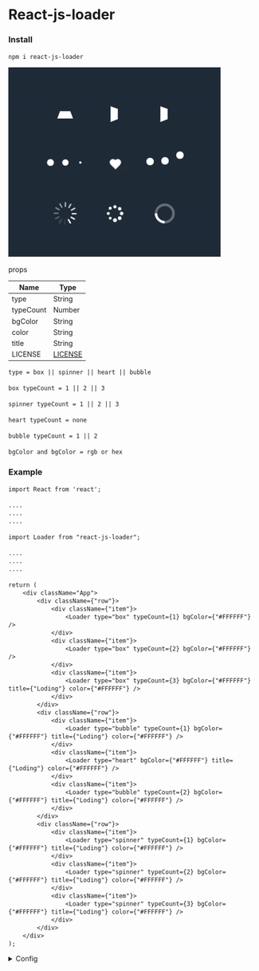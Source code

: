 # React-js-loader

### Install

    npm i react-js-loader

<img src="https://raw.githubusercontent.com/AmurKhoyetsyan/react-js-loader/master/img/loader.gif" alt="loader" />

props

| Name                | Type               |
| ------------------- | ------------------ |
| type                | String             |
| typeCount           | Number             |
| bgColor             | String             |
| color               | String             |
| title               | String             |
| LICENSE             | [LICENSE](LICENSE) |

    type = box || spinner || heart || bubble

    box typeCount = 1 || 2 || 3

    spinner typeCount = 1 || 2 || 3

    heart typeCount = none

    bubble typeCount = 1 || 2 

    bgColor and bgColor = rgb or hex


### Example

    import React from 'react';

    ....
    ....
    ....

    import Loader from "react-js-loader";

    ....
    ....
    ....

    return (
        <div className="App">
            <div className={"row"}>
                <div className={"item"}>
                    <Loader type="box" typeCount={1} bgColor={"#FFFFFF"} />
                </div>
                <div className={"item"}>
                    <Loader type="box" typeCount={2} bgColor={"#FFFFFF"} />
                </div>
                <div className={"item"}>
                    <Loader type="box" typeCount={3} bgColor={"#FFFFFF"} title={"Loding"} color={"#FFFFFF"} />
                </div>
            </div>
            <div className={"row"}>
                <div className={"item"}>
                    <Loader type="bubble" typeCount={1} bgColor={"#FFFFFF"} title={"Loding"} color={"#FFFFFF"} />
                </div>
                <div className={"item"}>
                    <Loader type="heart" bgColor={"#FFFFFF"} title={"Loding"} color={"#FFFFFF"} />
                </div>
                <div className={"item"}>
                    <Loader type="bubble" typeCount={2} bgColor={"#FFFFFF"} title={"Loding"} color={"#FFFFFF"} />
                </div>
            </div>
            <div className={"row"}>
                <div className={"item"}>
                    <Loader type="spinner" typeCount={1} bgColor={"#FFFFFF"} title={"Loding"} color={"#FFFFFF"} />
                </div>
                <div className={"item"}>
                    <Loader type="spinner" typeCount={2} bgColor={"#FFFFFF"} title={"Loding"} color={"#FFFFFF"} />
                </div>
                <div className={"item"}>
                    <Loader type="spinner" typeCount={3} bgColor={"#FFFFFF"} title={"Loding"} color={"#FFFFFF"} />
                </div>
            </div>
        </div>
    );
    
    
    
<details>
<summary>Config</summary>

|Config              | Commands                                         |
|:-------------------|-------------------------------------------------:|
|add global user name| git config --global user.name "UserName"         |
|add global e-mail   | git config --global user.email "user@e-mail.com" |
|config lists        | git config --list                                |

</details>
